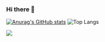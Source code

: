 ### Hi there 👋

[![Anurag's GitHub stats](https://github-readme-stats.vercel.app/api?username=lype94&show_icons=true&theme=dark#gh-dark-mode-only)](https://github.com/lype94/github-readme-stats#gh-dark-mode-only)
![Top Langs](https://github-readme-stats.vercel.app/api/top-langs/?username=lype94&layout=compact)

![](http://github-profile-summary-cards.vercel.app/api/cards/profile-details?username=lype94&theme=github_dark)
